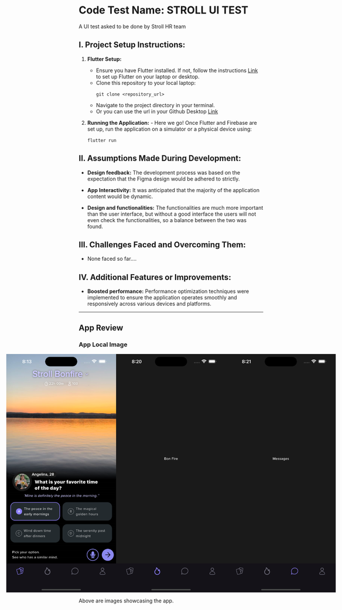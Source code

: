# Code Test Name: STROLL UI TEST
A UI test asked to be done by Stroll HR team

## I. Project Setup Instructions:

1. **Flutter Setup:**
    - Ensure you have Flutter installed. If not, follow the instructions [Link](https://flutter.dev/docs/get-started/install) to set up Flutter on your laptop or desktop.
    - Clone this repository to your local laptop:
      ```
      git clone <repository_url>
      ```
    - Navigate to the project directory in your terminal.
    - Or you can use the url in your Github Desktop [Link](https://github.com/joemdjossou/stroll_ui_test.git)
  
  2. **Running the Application:**
    - Here we go! Once Flutter and Firebase are set up, run the application on a simulator or a physical device using:
      ```
      flutter run
      ```

## II. Assumptions Made During Development:

- **Design feedback:** The development process was based on the expectation that the Figma design would be adhered to strictly.

- **App Interactivity:** It was anticipated that the majority of the application content would be dynamic.

- **Design and functionalities:** The functionalities are much more important than the user interface, but without a good interface the users will not even check the functionalities, so a balance between the two was found.

## III. Challenges Faced and Overcoming Them:

- None faced so far....

## IV. Additional Features or Improvements:

- **Boosted performance:** Performance optimization techniques were implemented to ensure the application operates smoothly and responsively across various devices and platforms.

---

## App Review

### App Local Image

<div style="display: flex; justify-content: center;">
    <img src="assets/screenshots/screenshot0.png" alt="App Home Page" width="300"/>
    <img src="assets/screenshots/screenshot1.png" alt="App Bonfire" width="300"/>
    <img src="assets/screenshots/screenshot3.png" alt="App Messages" width="300"/>
</div>


Above are images showcasing the app.
